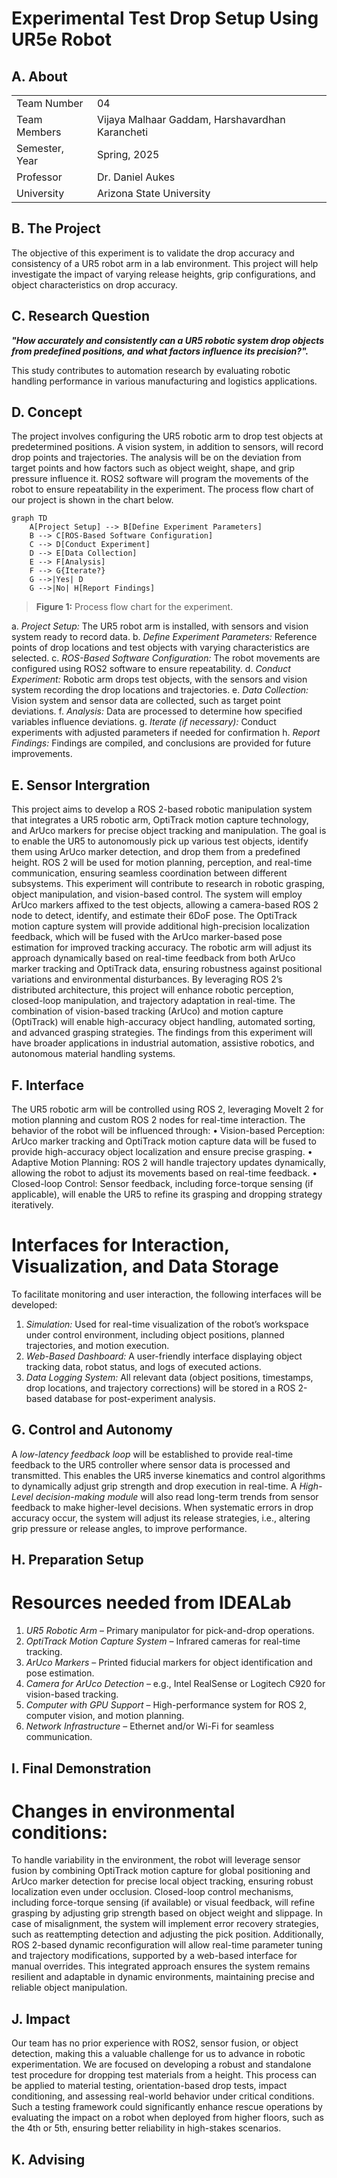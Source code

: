 # Experimental Test Drop Setup Using UR5e Robot
## A. About
<table>
  <tr>
    <td>Team Number</td>
    <td>04</td>
  </tr>
  <tr>
    <td>Team Members</td>
    <td>Vijaya Malhaar Gaddam, Harshavardhan Karancheti</td>
  </tr>
  <tr>
    <td>Semester, Year</td>
    <td>Spring, 2025</td>
  </tr>
  <tr>
    <td>Professor</td>
    <td>Dr. Daniel Aukes</td>
  </tr>
  <tr>
    <td>University</td>
    <td>Arizona State University</td>
  </tr>
</table>

## B. The Project

The objective of this experiment is to validate the drop accuracy and consistency of a UR5 robot arm in a lab environment. This project will help investigate the impact of varying release heights, grip configurations, and object characteristics on drop accuracy.

## C. Research Question
 
***"How accurately and consistently can a UR5 robotic system drop objects from predefined positions, and what factors influence its precision?".***  

This study contributes to automation research by evaluating robotic handling performance in various manufacturing and logistics applications.

## D. Concept
The project involves configuring the UR5 robotic arm to drop test objects at predetermined positions. A vision system, in addition to sensors, will record drop points and trajectories. The analysis will be on the deviation from target points and how factors such as object weight, shape, and grip pressure influence it. ROS2 software will program the movements of the robot to ensure repeatability in the experiment. The process flow chart of our project is shown in the chart below.



``` mermaid
graph TD
    A[Project Setup] --> B[Define Experiment Parameters]
    B --> C[ROS-Based Software Configuration]
    C --> D[Conduct Experiment]
    D --> E[Data Collection]
    E --> F[Analysis]
    F --> G{Iterate?}
    G -->|Yes| D
    G -->|No| H[Report Findings]
```
>**Figure 1:** Process flow chart for the experiment.

a. *Project Setup:* The UR5 robot arm is installed, with sensors and vision system ready to record data.
b. *Define Experiment Parameters:* Reference points of drop locations and test objects with varying characteristics are selected.
c. *ROS-Based Software Configuration:* The robot movements are configured using ROS2 software to ensure repeatability.
d. *Conduct Experiment:* Robotic arm drops test objects, with the sensors and vision system recording the drop locations and trajectories.
e. *Data Collection:* Vision system and sensor data are collected, such as target point deviations.
f. *Analysis:* Data are processed to determine how specified variables influence deviations.
g. *Iterate (if necessary):* Conduct experiments with adjusted parameters if needed for confirmation
h. *Report Findings:* Findings are compiled, and conclusions are provided for future improvements.

## E. Sensor Intergration
This project aims to develop a ROS 2-based robotic manipulation system that integrates a UR5 robotic arm, OptiTrack motion capture technology, and ArUco markers for precise object tracking and manipulation. The goal is to enable the UR5 to autonomously pick up various test objects, identify them using ArUco marker detection, and drop them from a predefined height. ROS 2 will be used for motion planning, perception, and real-time communication, ensuring seamless coordination between different subsystems. This experiment will contribute to research in robotic grasping, object manipulation, and vision-based control.
The system will employ ArUco markers affixed to the test objects, allowing a camera-based ROS 2 node to detect, identify, and estimate their 6DoF pose. The OptiTrack motion capture system will provide additional high-precision localization feedback, which will be fused with the ArUco marker-based pose estimation for improved tracking accuracy. The robotic arm will adjust its approach dynamically based on real-time feedback from both ArUco marker tracking and OptiTrack data, ensuring robustness against positional variations and environmental disturbances.
By leveraging ROS 2’s distributed architecture, this project will enhance robotic perception, closed-loop manipulation, and trajectory adaptation in real-time. The combination of vision-based tracking (ArUco) and motion capture (OptiTrack) will enable high-accuracy object handling, automated sorting, and advanced grasping strategies. The findings from this experiment will have broader applications in industrial automation, assistive robotics, and autonomous material handling systems.

## F. Interface
The UR5 robotic arm will be controlled using ROS 2, leveraging MoveIt 2 for motion planning and custom ROS 2 nodes for real-time interaction. The behavior of the robot will be influenced through:
•	Vision-based Perception: ArUco marker tracking and OptiTrack motion capture data will be fused to provide high-accuracy object localization and ensure precise grasping.
•	Adaptive Motion Planning: ROS 2 will handle trajectory updates dynamically, allowing the robot to adjust its movements based on real-time feedback.
•	Closed-loop Control: Sensor feedback, including force-torque sensing (if applicable), will enable the UR5 to refine its grasping and dropping strategy iteratively.

# Interfaces for Interaction, Visualization, and Data Storage
To facilitate monitoring and user interaction, the following interfaces will be developed:
1.	*Simulation:* Used for real-time visualization of the robot’s workspace under control environment, including object positions, planned trajectories, and motion execution.
2.	*Web-Based Dashboard:* A user-friendly interface displaying object tracking data, robot status, and logs of executed actions.
3.	*Data Logging System:* All relevant data (object positions, timestamps, drop locations, and trajectory corrections) will be stored in a ROS 2-based database for post-experiment analysis.


## G. Control and Autonomy
A *low-latency feedback loop* will be established to provide real-time feedback to the UR5 controller where sensor data is processed and transmitted. 
This enables the UR5 inverse kinematics and control algorithms to dynamically adjust grip strength and drop execution in real-time. 
A *High-Level decision-making module* will also read long-term trends from sensor feedback to make higher-level decisions. When systematic errors in drop accuracy occur, the system will adjust its release strategies, i.e., altering grip pressure or release angles, to improve performance.

## H. Preparation Setup

# Resources needed from IDEALab
1. *UR5 Robotic Arm* – Primary manipulator for pick-and-drop operations.
2. *OptiTrack Motion Capture System* – Infrared cameras for real-time tracking.
3. *ArUco Markers* – Printed fiducial markers for object identification and pose estimation.
4. *Camera for ArUco Detection* – e.g., Intel RealSense or Logitech C920 for vision-based tracking.
5. *Computer with GPU Support* – High-performance system for ROS 2, computer vision, and motion planning.
6. *Network Infrastructure* – Ethernet and/or Wi-Fi for seamless communication.

## I. Final Demonstration

# Changes in environmental conditions:
To handle variability in the environment, the robot will leverage sensor fusion by combining OptiTrack motion capture for global positioning and ArUco marker detection for precise local object tracking, ensuring robust localization even under occlusion. Closed-loop control mechanisms, including force-torque sensing (if available) or visual feedback, will refine grasping by adjusting grip strength based on object weight and slippage. In case of misalignment, the system will implement error recovery strategies, such as reattempting detection and adjusting the pick position. Additionally, ROS 2-based dynamic reconfiguration will allow real-time parameter tuning and trajectory modifications, supported by a web-based interface for manual overrides. This integrated approach ensures the system remains resilient and adaptable in dynamic environments, maintaining precise and reliable object manipulation.

## J. Impact

Our team has no prior experience with ROS2, sensor fusion, or object detection, making this a valuable challenge for us to advance in robotic experimentation. We are focused on developing a robust and standalone test procedure for dropping test materials from a height. This process can be applied to material testing, orientation-based drop tests, impact conditioning, and assessing real-world behavior under critical conditions. Such a testing framework could significantly enhance rescue operations by evaluating the impact on a robot when deployed from higher floors, such as the 4th or 5th, ensuring better reliability in high-stakes scenarios.

## K. Advising
